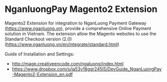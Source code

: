 # NganluongPay Magento2 Extension

Magento2 Extension for integration to NganLuong Payment Gateway (https://www.nganluong.vn), provide a comprehensive Online Payment solution in Vietnam.
The extension allow the Magento websites to use the Standard Checkout version (2.0) (https://www.nganluong.vn/en/integrate/standard.html)

Guide of Installation and Settings:
- http://mage.creativeencode.com/ngaluong/index.html
- https://www.dropbox.com/s/ja53y18ggr245l5/DevGuide_NganLuongPay-Magento2-Extension_en.pdf
